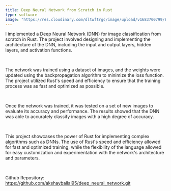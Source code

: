 ```yaml
---
title: Deep Neural Network from Scratch in Rust
type: software
image: "https://res.cloudinary.com/dltwftrgc/image/upload/v1683700799/Blogs/rust_dnn_1/cover_n3jun5.png"
---
```

I implemented a Deep Neural Network (DNN) for image classification from scratch in Rust. The project involved designing and implementing the architecture of the DNN, including the input and output layers, hidden layers, and activation functions.

<br>

The network was trained using a dataset of images, and the weights were updated using the backpropagation algorithm to minimize the loss function. The project utilized Rust's speed and efficiency to ensure that the training process was as fast and optimized as possible.

<br>

Once the network was trained, it was tested on a set of new images to evaluate its accuracy and performance. The results showed that the DNN was able to accurately classify images with a high degree of accuracy.

<br>

This project showcases the power of Rust for implementing complex algorithms such as DNNs. The use of Rust's speed and efficiency allowed for fast and optimized training, while the flexibility of the language allowed for easy customization and experimentation with the network's architecture and parameters.

<br>

Github Repository: https://github.com/akshayballal95/deep_neural_network.git